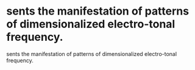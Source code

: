 # sents the manifestation of patterns of dimensionalized electro-tonal frequency.

sents the manifestation of patterns of dimensionalized electro-tonal frequency.